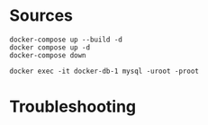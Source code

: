 # Sources

```
docker-compose up --build -d
docker compose up -d
docker-compose down

docker exec -it docker-db-1 mysql -uroot -proot
```

# Troubleshooting